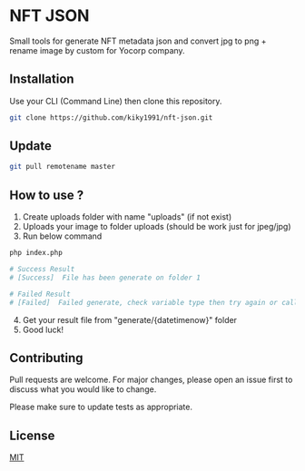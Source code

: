 # NFT JSON

Small tools for generate NFT metadata json and convert jpg to png + rename image by custom for Yocorp company.

## Installation

Use your CLI (Command Line) then clone this repository.

```bash
git clone https://github.com/kiky1991/nft-json.git
```

## Update

```bash
git pull remotename master
```

## How to use ?
1. Create uploads folder with name "uploads" (if not exist)
2. Uploads your image to folder uploads (should be work just for jpeg/jpg)
3. Run below command
```bash
php index.php

# Success Result
# [Success]  File has been generate on folder 1

# Failed Result
# [Failed]  Failed generate, check variable type then try again or call developer.
```
4. Get your result file from "generate/{datetimenow}" folder
5. Good luck!

## Contributing
Pull requests are welcome. For major changes, please open an issue first to discuss what you would like to change.

Please make sure to update tests as appropriate.

## License
[MIT](https://choosealicense.com/licenses/mit/)